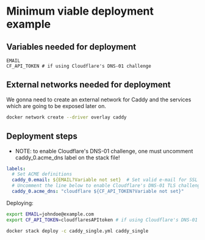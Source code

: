 # Minimum viable deployment example

## Variables needed for deployment
```text
EMAIL
CF_API_TOKEN # if using Cloudflare's DNS-01 challenge
```

## External networks needed for deployment
We gonna need to create an external network for Caddy and the services which are going to be exposed later on.
```bash
docker network create --driver overlay caddy
```

## Deployment steps

- NOTE: to enable Cloudflare's DNS-01 challenge, one must uncomment caddy_0.acme_dns label on the stack file!
```yaml
labels:
  # Set ACME definitions
  caddy_0.email: ${EMAIL?Variable not set}  # Set valid e-mail for SSL cert auto-generation
  # Uncomment the line below to enable Cloudflare's DNS-01 TLS challenge, which does not need any open ports
  caddy_0.acme_dns: "cloudflare ${CF_API_TOKEN?Variable not set}"
```
Deploying:
```bash
export EMAIL=johndoe@example.com
export CF_API_TOKEN=cloudflaresAPItoken # if using Cloudflare's DNS-01 challenge

docker stack deploy -c caddy_single.yml caddy_single
```
